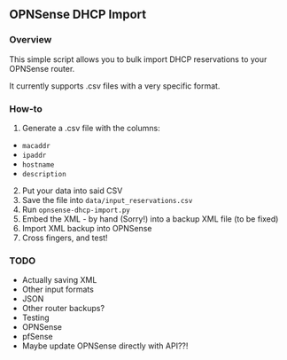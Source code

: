 ## OPNSense DHCP Import

### Overview

This simple script allows you to bulk import DHCP reservations to your OPNSense router.

It currently supports .csv files with a very specific format.

### How-to

1. Generate a .csv file with the columns: 
 - `macaddr`
 - `ipaddr`
 - `hostname`
 - `description`
2. Put your data into said CSV
3. Save the file into `data/input_reservations.csv`
4. Run `opnsense-dhcp-import.py`
5. Embed the XML - by hand (Sorry!) into a backup XML file (to be fixed)
6. Import XML backup into OPNSense
7. Cross fingers, and test!

### TODO

- Actually saving XML
- Other input formats
 - JSON
 - Other router backups?
- Testing
 - OPNSense
 - pfSense
- Maybe update OPNSense directly with API??!
